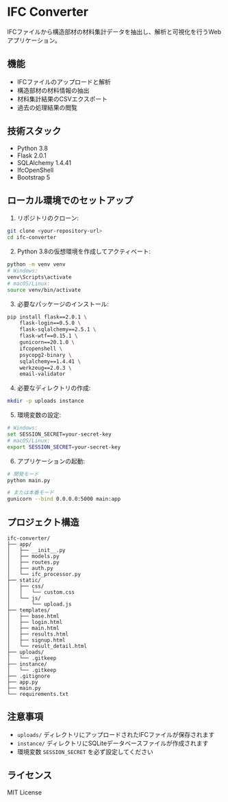 # IFC Converter

IFCファイルから構造部材の材料集計データを抽出し、解析と可視化を行うWebアプリケーション。

## 機能

- IFCファイルのアップロードと解析
- 構造部材の材料情報の抽出
- 材料集計結果のCSVエクスポート
- 過去の処理結果の閲覧

## 技術スタック

- Python 3.8
- Flask 2.0.1
- SQLAlchemy 1.4.41
- IfcOpenShell
- Bootstrap 5

## ローカル環境でのセットアップ

1. リポジトリのクローン:
```bash
git clone <your-repository-url>
cd ifc-converter
```

2. Python 3.8の仮想環境を作成してアクティベート:
```bash
python -m venv venv
# Windows:
venv\Scripts\activate
# macOS/Linux:
source venv/bin/activate
```

3. 必要なパッケージのインストール:
```bash
pip install flask==2.0.1 \
    flask-login==0.5.0 \
    flask-sqlalchemy==2.5.1 \
    flask-wtf==0.15.1 \
    gunicorn==20.1.0 \
    ifcopenshell \
    psycopg2-binary \
    sqlalchemy==1.4.41 \
    werkzeug==2.0.3 \
    email-validator
```

4. 必要なディレクトリの作成:
```bash
mkdir -p uploads instance
```

5. 環境変数の設定:
```bash
# Windows:
set SESSION_SECRET=your-secret-key
# macOS/Linux:
export SESSION_SECRET=your-secret-key
```

6. アプリケーションの起動:
```bash
# 開発モード
python main.py

# または本番モード
gunicorn --bind 0.0.0.0:5000 main:app
```

## プロジェクト構造

```
ifc-converter/
├── app/
│   ├── __init__.py
│   ├── models.py
│   ├── routes.py
│   ├── auth.py
│   └── ifc_processor.py
├── static/
│   ├── css/
│   │   └── custom.css
│   └── js/
│       └── upload.js
├── templates/
│   ├── base.html
│   ├── login.html
│   ├── main.html
│   ├── results.html
│   ├── signup.html
│   └── result_detail.html
├── uploads/
│   └── .gitkeep
├── instance/
│   └── .gitkeep
├── .gitignore
├── app.py
├── main.py
└── requirements.txt
```

## 注意事項

- `uploads/` ディレクトリにアップロードされたIFCファイルが保存されます
- `instance/` ディレクトリにSQLiteデータベースファイルが作成されます
- 環境変数 `SESSION_SECRET` を必ず設定してください

## ライセンス

MIT License
